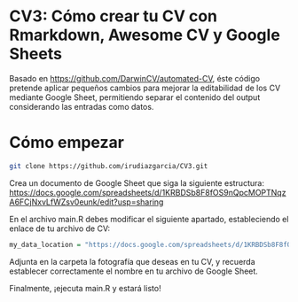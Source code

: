 
# CV3: Cómo crear tu CV con Rmarkdown, Awesome CV y Google Sheets

<!-- badges: start -->

<!-- badges: end -->

Basado en https://github.com/DarwinCV/automated-CV, éste código pretende aplicar pequeños cambios para mejorar la editabilidad de los CV mediante Google Sheet, permitiendo separar el contenido del output considerando las entradas como datos.

# Cómo empezar

``` bash
git clone https://github.com/irudiazgarcia/CV3.git
```

Crea un documento de Google Sheet que siga la siguiente estructura: 
https://docs.google.com/spreadsheets/d/1KRBDSb8F8fOS9nQpcMOPTNqzA6FCjNxvLfWZsv0eunk/edit?usp=sharing

En el archivo main.R debes modificar el siguiente apartado, estableciendo el enlace de tu archivo de CV:

``` r
my_data_location = "https://docs.google.com/spreadsheets/d/1KRBDSb8F8fOS9nQpcMOPTNqzA6FCjNxvLfWZsv0eunk/edit?usp=sharing"
```

Adjunta en la carpeta la fotografía que deseas en tu CV, y recuerda establecer correctamente el nombre en tu archivo de Google Sheet.

Finalmente, ¡ejecuta main.R y estará listo!



